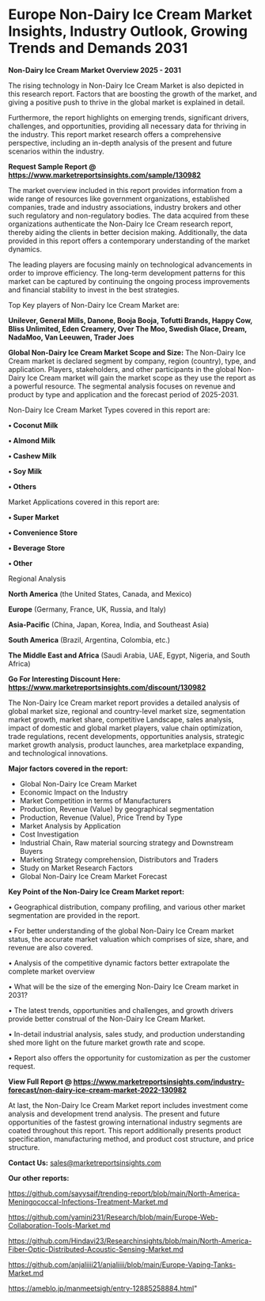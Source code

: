 # Europe Non-Dairy Ice Cream Market Insights, Industry Outlook, Growing Trends and Demands 2031

<Strong> Non-Dairy Ice Cream Market Overview 2025 - 2031</strong>

The rising technology in Non-Dairy Ice Cream Market is also depicted in this research report. Factors that are boosting the growth of the market, and giving a positive push to thrive in the global market is explained in detail.

Furthermore, the report highlights on emerging trends, significant drivers, challenges, and opportunities, providing all necessary data for thriving in the industry. This report market research offers a comprehensive perspective, including an in-depth analysis of the present and future scenarios within the industry.

<strong>Request Sample Report @ <a href=https://www.marketreportsinsights.com/sample/130982>https://www.marketreportsinsights.com/sample/130982</a></strong>

The market overview included in this report provides information from a wide range of resources like government organizations, established companies, trade and industry associations, industry brokers and other such regulatory and non-regulatory bodies. The data acquired from these organizations authenticate the Non-Dairy Ice Cream research report, thereby aiding the clients in better decision making. Additionally, the data provided in this report offers a contemporary understanding of the market dynamics.

The leading players are focusing mainly on technological advancements in order to improve efficiency. The long-term development patterns for this market can be captured by continuing the ongoing process improvements and financial stability to invest in the best strategies.

Top Key players of Non-Dairy Ice Cream Market are:

<strong>Unilever, General Mills, Danone, Booja Booja, Tofutti Brands, Happy Cow, Bliss Unlimited, Eden Creamery, Over The Moo, Swedish Glace, Dream, NadaMoo, Van Leeuwen, Trader Joes</strong>

<strong><b>Global Non-Dairy Ice Cream Market Scope and Size:</b></strong>
The Non-Dairy Ice Cream market is declared segment by company, region (country), type, and application. Players, stakeholders, and other participants in the global Non-Dairy Ice Cream market will gain the market scope as they use the report as a powerful resource. The segmental analysis focuses on revenue and product by type and application and the forecast period of 2025-2031.

Non-Dairy Ice Cream Market Types covered in this report are:

<strong>• Coconut Milk

• Almond Milk

• Cashew Milk

• Soy Milk

• Others</strong>

Market Applications covered in this report are:

<strong>• Super Market

• Convenience Store

• Beverage Store

• Other</strong> 

Regional Analysis

<strong>North America</strong> (the United States, Canada, and Mexico)

<strong>Europe</strong> (Germany, France, UK, Russia, and Italy)

<strong>Asia-Pacific</strong> (China, Japan, Korea, India, and Southeast Asia)

<strong>South America</strong> (Brazil, Argentina, Colombia, etc.)

<strong>The Middle East and Africa</strong> (Saudi Arabia, UAE, Egypt, Nigeria, and South Africa)

<strong>Go For Interesting Discount Here: <a href=https://www.marketreportsinsights.com/discount/130982>https://www.marketreportsinsights.com/discount/130982</a></strong>

The Non-Dairy Ice Cream market report provides a detailed analysis of global market size, regional and country-level market size, segmentation market growth, market share, competitive Landscape, sales analysis, impact of domestic and global market players, value chain optimization, trade regulations, recent developments, opportunities analysis, strategic market growth analysis, product launches, area marketplace expanding, and technological innovations.

<strong><b>Major factors covered in the report:</b></strong>
<ul>
  <li>Global Non-Dairy Ice Cream Market </li>
  <li>Economic Impact on the Industry</li>
  <li>Market Competition in terms of Manufacturers</li>
  <li>Production, Revenue (Value) by geographical segmentation</li>
  <li>Production, Revenue (Value), Price Trend by Type</li>
  <li>Market Analysis by Application</li>
  <li>Cost Investigation</li>
  <li>Industrial Chain, Raw material sourcing strategy and Downstream Buyers</li>
  <li>Marketing Strategy comprehension, Distributors and Traders</li>
  <li>Study on Market Research Factors</li>
  <li>Global Non-Dairy Ice Cream Market Forecast</li>
</ul>

<strong><b>Key Point of the Non-Dairy Ice Cream Market report:</b></strong>

• Geographical distribution, company profiling, and various other market segmentation are provided in the report.

• For better understanding of the global Non-Dairy Ice Cream market status, the accurate market valuation which comprises of size, share, and revenue are also covered.

• Analysis of the competitive dynamic factors better extrapolate the complete market overview

• What will be the size of the emerging Non-Dairy Ice Cream market in 2031?

• The latest trends, opportunities and challenges, and growth drivers provide better construal of the Non-Dairy Ice Cream Market.

• In-detail industrial analysis, sales study, and production understanding shed more light on the future market growth rate and scope.

• Report also offers the opportunity for customization as per the customer request.

<strong><b>View Full Report @ <a href=https://www.marketreportsinsights.com/industry-forecast/non-dairy-ice-cream-market-2022-130982>https://www.marketreportsinsights.com/industry-forecast/non-dairy-ice-cream-market-2022-130982</a></b></strong>


At last, the Non-Dairy Ice Cream Market report includes investment come analysis and development trend analysis. The present and future opportunities of the fastest growing international industry segments are coated throughout this report. This report additionally presents product specification, manufacturing method, and product cost structure, and price structure.

<strong>Contact Us:</strong>
sales@marketreportsinsights.com

<strong>Our other reports:</strong>

<a href=https://github.com/sayysaif/trending-report/blob/main/North-America-Meningococcal-Infections-Treatment-Market.md>https://github.com/sayysaif/trending-report/blob/main/North-America-Meningococcal-Infections-Treatment-Market.md</a>

<a href=https://github.com/yamini231/Research/blob/main/Europe-Web-Collaboration-Tools-Market.md>https://github.com/yamini231/Research/blob/main/Europe-Web-Collaboration-Tools-Market.md</a>

<a href=https://github.com/Hindavi23/Researchinsights/blob/main/North-America-Fiber-Optic-Distributed-Acoustic-Sensing-Market.md>https://github.com/Hindavi23/Researchinsights/blob/main/North-America-Fiber-Optic-Distributed-Acoustic-Sensing-Market.md</a>

<a href=https://github.com/anjaliiii21/anjaliiii/blob/main/Europe-Vaping-Tanks-Market.md>https://github.com/anjaliiii21/anjaliiii/blob/main/Europe-Vaping-Tanks-Market.md</a>

<a href=https://ameblo.jp/manmeetsigh/entry-12885258884.html>https://ameblo.jp/manmeetsigh/entry-12885258884.html</a>"

